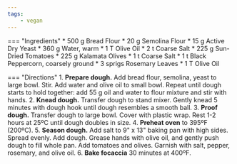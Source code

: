 ```yaml
---
tags:
    - vegan
---
```

=== "Ingredients"
    * 500 g Bread Flour
    * 20 g Semolina Flour
    * 15 g Active Dry Yeast
    * 360 g Water, warm
    * 1 T Olive Oil
    * 2 t Coarse Salt
    * 225 g Sun-Dried Tomatoes
    * 225 g Kalamata Olives
    * 1 t Coarse Salt
    * 1 t Black Peppercorn, coarsely ground
    * 3 sprigs Rosemary Leaves
    * 1 T Olive Oil

=== "Directions"
    1. **Prepare dough.** Add bread flour, semolina, yeast to large bowl. Stir. Add water and olive oil to small bowl. Repeat until dough starts to hold together: add 55 g oil and water to flour mixture and stir with hands.
    2. **Knead dough.** Transfer dough to stand mixer. Gently knead 5 minutes with dough hook until dough resembles a smooth ball.
    3. **Proof dough.** Transfer dough to large bowl. Cover with plastic wrap. Rest 1-2 hours at 25ºC until dough doubles in size.
    4. **Preheat oven** to 395ºF (200ºC).
    5. **Season dough.** Add salt to 9" x 13" baking pan with high sides. Spread evenly. Add dough. Grease hands with olive oil, and gently push dough to fill whole pan. Add tomatoes and olives. Garnish with salt, pepper, rosemary, and olive oil.
    6. **Bake focaccia** 30 minutes at 400ºF.

[^1]:
    Ramsay, Gordon. ["Gordon Ramsay's Guide To Baking | Ultimate Cookery Course."](https://www.youtube.com/watch?v=WR1MDeP-qSc) *YouTube.* 14 January 2020.
